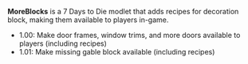 **MoreBlocks** is a 7 Days to Die modlet that adds recipes for decoration block, making them available to players in-game.

* 1.00: Make door frames, window trims, and more doors available to players	(including recipes)
* 1.01: Make missing gable block available (including recipes)

